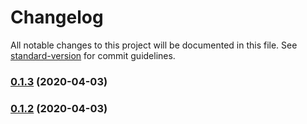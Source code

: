 # Changelog

All notable changes to this project will be documented in this file. See [standard-version](https://github.com/conventional-changelog/standard-version) for commit guidelines.

### [0.1.3](https://github.com/woniu3821/vuecli4-template/compare/v0.1.4...v0.1.3) (2020-04-03)

### [0.1.2](https://github.com/woniu3821/vuecli4-template/compare/v0.1.4...v0.1.2) (2020-04-03)
